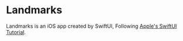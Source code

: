# Landmarks
Landmarks is an iOS app created by SwiftUI, Following [Apple's SwiftUI Tutorial](https://developer.apple.com/tutorials/swiftui).

